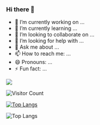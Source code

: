 ### Hi there 👋


- 🔭 I’m currently working on ...
- 🌱 I’m currently learning ...
- 👯 I’m looking to collaborate on ...
- 🤔 I’m looking for help with ...
- 💬 Ask me about ...
- 📫 How to reach me: ...
- 😄 Pronouns: ...
- ⚡ Fun fact: ...



<!--
下面是统计面板
-->

![](https://github-readme-stats-ab13643832129.vercel.app/api?username=ab13643832129&show_icons=true&theme=tokyonight)


<!--
访问量数字
-->

![Visitor Count](https://profile-counter.glitch.me/ab13643832129/count.svg)


<!--
语言分类
-->
[![Top Langs](https://github-readme-stats-ab13643832129.vercel.app/api/top-langs/?username=ab13643832129&layout=compact)](https://github.com/ab13643832129/github-readme-stats)

![Top Langs](https://github-readme-stats.vercel.app/api/top-langs/?username=ab13643832129&layout=compact&theme=tokyonight)
